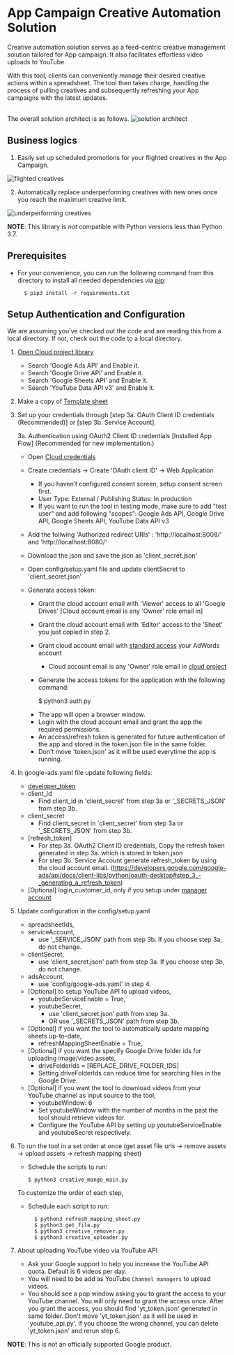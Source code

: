 # App Campaign Creative Automation Solution 

Creative automation solution serves as a feed-centric creative management solution tailored for App campaign.
It also facilitates effortless video uploads to YouTube.<br/>

With this tool, clients can conveniently manage their desired creative actions within a spreadsheet.
The tool then takes charge, handling the process of pulling creatives and subsequently refreshing your App campaigns with the latest updates.<br/>
<br/>

The overall solution architect is as follows.
![solution architect](https://github.com/google-marketing-solutions/creative-mango/assets/66818527/57647a9b-d781-4418-b7c1-c10b784c0c16)


## Business logics
1. Easily set up scheduled promotions for your flighted creatives in the App Campaign.

![flighted creatives](https://github.com/google-marketing-solutions/creative-mango/assets/66818527/5d191a86-a3e5-477b-b824-a3907fefc219)

2. Automatically replace underperforming creatives with new ones once you reach the maximum creative limit.


![underperforming creatives](https://github.com/google-marketing-solutions/creative-mango/assets/66818527/8bea9d97-7a1c-4b20-b91e-c365e1d29d87)



**NOTE**: This library is _not_ compatible with Python versions less than Python 3.7.



## Prerequisites

*   For your convenience, you can run the following command from this directory
    to install all needed dependencies via [pip](https://pip.pypa.io/):
    ```
      $ pip3 install -r requirements.txt
    ```

## Setup Authentication and Configuration

We are assuming you've checked out the code and are reading this from a local
directory. If not, check out the code to a local directory.

1.  [Open Cloud project library](https://console.developers.google.com/apis/library)

    *   Search 'Google Ads API' and Enable it.
    *   Search 'Google Drive API' and Enable it.
    *   Search 'Google Sheets API' and Enable it.
    *   Search 'YouTube Data API v3' and Enable it.

2.  Make a copy of [Template sheet](https://docs.google.com/spreadsheets/d/1L-rC9kunww4Z8UVE_3pmDhbmJcuQkukFcYjQPSzByr8/copy)

3.  Set up your credentials through [step 3a. OAuth Client ID credentials (Recommended)] or [step 3b. Service Account].

    3a. Authentication using OAuth2 Client ID credentials [Installed App Flow] (Recommended for new implementation.)
    *   Open [Cloud credentials](https://console.developers.google.com/apis/credentials)
    *   Create credentials -> Create 'OAuth client ID' -> Web Application
        *   If you haven’t configured consent screen, setup consent screen first.
        *   User Type: External / Publishing Status: In production
        *   If you want to run the tool in testing mode, make sure to add "test user" and add following "scopes": 
            Google Ads API, Google Drive API, Google Sheets API, YouTube Data API v3
    *   Add the follwing 'Authorized redirect URIs' : 'http://localhost:8008/' and 'http://localhost:8080/'
    *   Download the json and save the json as 'client_secret.json'
    *   Open config/setup.yaml file and update clientSecret to 'client_secret.json'
    *   Generate access token:
        *   Grant the cloud account email with 'Viewer' access to all 'Google Drives' [Cloud account email is any 'Owner' role email in]
        *   Grant the cloud account email with 'Editor' access to the 'Sheet'  you just copied in step 2.
        *   Grant cloud account email with [standard access](https://support.google.com/google-ads/answer/6372672?hl=en) your AdWords account
            *   Cloud account email is any 'Owner' role email in [cloud project](https://console.developers.google.com/iam-admin)
        *   Generate the access tokens for the application with the following command:

            $ python3 auth.py

        - The app will open a browser window.
        - Login with the cloud account email and grant the app the required permissions.
        - An access/refresh token is generated for future authentication of the app and stored in the token.json file in the same folder.
        - Don't move 'token.json' as it will be used everytime the app is running.

4.  In google-ads.yaml file update following fields:

    *   [developer_token](https://developers.google.com/google-ads/api/docs/first-call/dev-token)
    *   client_id
        *   Find client_id in 'client_secret' from step 3a or '_SECRETS_JSON' from step 3b.
    *   client_secret
        *   Find client_secret in 'client_secret' from step 3a or '_SECRETS_JSON' from step 3b.
    *   [refresh_token]
        *   For step 3a. OAuth2 Client ID credentials, Copy the refresh token generated in step 3a. which is stored in token.json
        *   For step 3b. Service Account generate refresh_token by using the cloud account email. (https://developers.google.com/google-ads/api/docs/client-libs/python/oauth-desktop#step_3_-_generating_a_refresh_token)
    *   [Optional] login_customer_id, only if you setup under [manager account](https://support.google.com/google-ads/answer/6139186)

5.  Update configuration in the config/setup.yaml

    *   spreadsheetIds,
    *   serviceAccount,
        *   use '_SERVICE_JSON' path from step 3b. If you choose step 3a, do not change.
    *   clientSecret,
        *   use 'client_secret.json' path from step 3a. If you choose step 3b, do not change.
    *   adsAccount,
        *   use 'config/google-ads.yaml' in step 4.
    *   [Optional] to setup YouTube API to upload videos,
        *   youtubeServiceEnable = True,
        *   youtubeSecret,
            *   use 'client_secret.json' path from step 3a.
            *   OR use '_SECRETS_JSON' path from step 3b.
    *   [Optional] if you want the tool to automatically update mapping sheets up-to-date,
        *   refreshMappingSheetEnable = True,
    *   [Optional] if you want the specify Google Drive folder ids for uploading image/video assets,
        *   driveFolderIds = [REPLACE_DRIVE_FOLDER_IDS]
        *   Setting driveFolderIds can reduce time for searching files in the Google Drive.
    *   [Optional] if you want the tool to download videos from your YouTube channel as input source to the tool,
        *   youtubeWindow: 6
        *   Set youtubeWindow with the number of months in the past the tool should retrieve videos for.
        *   Configure the YouTube API by setting up youtubeServiceEnable and youtubeSecret respectively.

6.  To run the tool in a set order at once
    (get asset file urls -> remove assets -> upload assets -> refresh mapping sheet)
    
    *   Schedule the scripts to run:
        ```
        $ python3 creative_mango_main.py
        ```
    To customize the order of each step,
    *   Schedule each script to run:
        ```
          $ python3 refresh_mapping_sheet.py
          $ python3 get_file.py
          $ python3 creative_remover.py
          $ python3 creative_uploader.py
        ```

7.  About uploading YouTube video via YouTube API

    *   Ask your Google support to help you increase the YouTube API quota.
        Default is 6 videos per day.
    *   You will need to be add as YouTube `Channel managers` to upload videos.
    *   You should see a pop window asking you to grant the access to your
        YouTube channel. You will only need to grant the access once. After you
        grant the access, you should find 'yt_token.json' generated
        in same folder. Don't move 'yt_token.json' as it will be
        used in 'youtube_api.py'. If you choose the wrong channel, you can
        delete 'yt_token.json' and rerun step 6.

**NOTE**: This is not an officially supported Google product.
